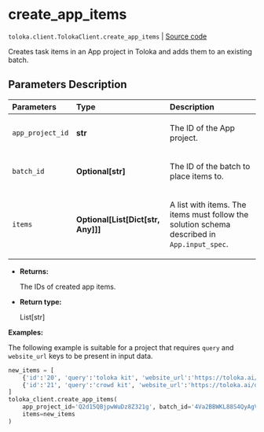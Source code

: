 # create_app_items
`toloka.client.TolokaClient.create_app_items` | [Source code](https://github.com/Toloka/toloka-kit/blob/v1.2.1/src/client/__init__.py#L4171)

Creates task items in an App project in Toloka and adds them to an existing batch.

## Parameters Description

| Parameters | Type | Description |
| :----------| :----| :-----------|
`app_project_id`|**str**|<p>The ID of the App project.</p>
`batch_id`|**Optional\[str\]**|<p>The ID of the batch to place items to.</p>
`items`|**Optional\[List\[Dict\[str, Any\]\]\]**|<p>A list with items. The items must follow the solution schema described in `App.input_spec`.</p>

* **Returns:**

  The IDs of created app items.

* **Return type:**

  List\[str\]

**Examples:**

The following example is suitable for a project
that requires `query` and `website_url` keys to be present in input data.

```python
new_items = [
    {'id':'20', 'query':'toloka kit', 'website_url':'https://toloka.ai/docs/toloka-kit'},
    {'id':'21', 'query':'crowd kit', 'website_url':'https://toloka.ai/docs/crowd-kit'}
]
toloka_client.create_app_items(
    app_project_id='Q2d15QBjpwWuDz8Z321g', batch_id='4Va2BBWKL88S4QyAgVje',
    items=new_items
)
```
